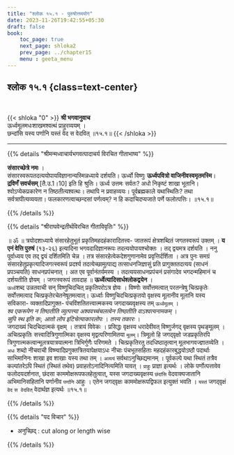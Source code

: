 ```yaml
---
title: "श्लोक १५.१ - पुरुषोत्तमयोग"
date: 2023-11-26T19:42:55+05:30
draft: false
book:
    toc_page: true
    next_page: shloka2
    prev_page: ../chapter15
    menu : geeta_menu
---
```




## श्लोक १५.१ {class=text-center}

<br/>

{{< shloka  "0"  >}}
**श्री भगवानुवाच**  
ऊर्ध्वमूलमधःशाखमश्वत्थं प्राहुरव्ययम् ।  
छन्दांसि यस्य पर्णानि यस्तं वेद स वेदवित् ॥१५.१॥
{{< /shloka >}}

---


{{% details "श्रीमन्मध्वाचार्यभगवत्पादाचर्य विरचित  गीताभाष्य" %}}

**संसारच्छेत्रे नमः** ।   
संसारस्वरूपतदत्ययोपायविज्ञानान्यस्मिन्नध्याये दर्शयति। 
ऊर्ध्वो विष्णुः **ऊर्ध्वपवित्रो वाजिनीवस्वमृतमस्मि**। 
**द्रविणँ  सवर्चसम्** [तै.उ.1।10] इति हि श्रुतिः। 
ऊर्ध्व उत्तमः सर्वतः? अधो निकृष्टं शाखा भूतानि। 
श्वोऽप्येकप्रकारेण न तिष्ठतीत्यश्वत्थः। 
तथापि न प्रवाहव्ययः। 
पूर्वब्रह्मकाले यथास्थितिः? तथा सर्वत्रापीत्यव्ययता। 
फलकारणत्वाच्छन्दसां पर्णत्वम्? 
न हि कदाचिदप्यजाते पर्णे फलोत्पत्तिः। ॥१५.१॥

{{% /details %}}



{{% details "श्रीराघवेन्द्रतीर्थविरचित गीताविवृतिः" %}}

॥ ॐ ॥ त्रयोदशाध्याये संसारहेतुभूतं 
प्रकृतिमहदहंकारादितत्त्व- जातरूपं क्षेत्रशब्दितं 
जगतस्वरूपं उक्तम्‌ । **य एनं वेत्ति पुरुषं** (१३-२६) 
इत्यादिना भगवदादिज्ञानरूपः तदत्ययोपायश्चोक्तः । 
तद् द्वयमत्र दर्शयति । ननु पूर्वाध्यय एव तद् द्वयं 
दर्शितमिति चेन्न । तत्र संसारहेत्वेकदेशगुणानामेव 
प्रवृत्तिर्दर्शिता । अत्र पुनः समग्रं 
संसारहेतुप्रकृत्यादिजगत्स्वरूपं प्रदर्श्य 
तदत्येच्छामुत्पाद्य तत्साधनजिज्ञासुं प्रति 
प्रागुक्ततदत्यय 
(साधनं प्रपञ्चयति) साधनप्रपंचनात्‌ । अत एव 
पूर्वानंतर्यमस्य । तदत्ययसाधनप्रपंचनं प्रसंगादेव 
भगदन्महिमानं च दर्शयतीति ज्ञेयम्‌ । 
जगत्स्वरूपं तावदाह 
॥ **ऊर्ध्वेत्यादिसार्धश्लोकद्वयेन** ।   
`ऊर्ध्व`शब्द उन्नतवाची 
सन्‌ विष्णुचिदचित् प्रकृतिपरोऽत्र ज्ञेयः । विष्णोः 
सर्वोत्तमत्वात्‌ परतन्त्रेषु चित्प्रकृतेः 
सर्वोत्तमत्वाद चित्प्रकृतेरचेतनेषूतमत्वात्‌। 
ऊर्ध्वाः विष्णुचिदचित्प्रकृतयो वृक्षस्य 
मूलानीव मूलानि यस्य 
सविकारा- व्यक्तादिप्रागुक्त- पंचविंशतितत्त्वात्मकस्य 
जगदाख्यवृक्षस्य तम् `ऊर्ध्वमूलम्‌` ।  
*श्व एकरूपेण न तिष्ठतीति व्युत्पत्त्या* 
*अश्ववच्चंचलत्वेन तिष्ठतीति वाऽश्वत्यनामकम्‌* ।  
*सुपि स्थ इति कः, आतो लोप इटिचेत्याकारलोपः* । 
*तस्य तकारः* ।   
जगदाख्यं चिदचिदात्मकं वृक्षम् ।
तत्रायं विवेकः । प्रसिद्धः वृक्षस्य धरादेवीवत्‌ 
विष्णुर्जगद् वृक्षस्य पृथङ्मूलम्‌ । अचित्प्रकृतिः 
सत्त्वादित्रिगुणात्मिका वृक्षस्य  मृद्वत्परिणामितया 
`मूलम्`‌। त्रिमूलो हि जगद्‌वृक्षो जडप्रकृतिरपि 
त्रिगुणात्मकत्वान्मूलत्रयात्रयात्मना त्रिभिर्गुणैः 
परिणमते । चित्प्रकृतिरतु 
तदधिष्ठातृत्वान् मूलभागवज्ज्ञातव्येति । 
`अधः` शब्दो नीचवाची 
विष्ण्वादिप्रगुक्तत्रितयापेक्षयाऽधः नीचाः 
पंचभूतसहिताः महदहंकारबुद्धयोऽष्ठौ 
पदार्थाः साभिमानिनः शाखा इव शाखाः यस्य तथा तम्‌ । 
`अव्ययं` सर्वथाऽनुच्छिद्यमानम्‌ ।  पूर्वकल्पे यथा 
स्थितं तत्रैव कल्पांतरेऽपि स्थितं 
(स्थितं तथेव) प्रवाहतोऽनादिनित्यमिति यावत्‌ । 
`प्राहुः` प्राज्ञा इत्यर्थः । लोके
पर्णोत्पत्तावेव फलोदयदर्शनात, छंदसा 
काममोक्षरूपफलहेतुत्वात्‌, यस्स
जगदाख्यवृक्षस्य `छंदांसि` वेदवाक्यजातानि 
अभिमानिसहितानि पर्णानीव `पर्णानि`
आहुः । एतेन जगद्‌वृक्षः काममोक्षरूपद्विफल इत्युक्तं 
भवति । `यस्तं` जगद्‌वृक्षं `वेद` 
`स वेदवित्‌` वेदार्थज्ञ इत्यर्थः ॥१५.१॥


{{% /details %}}



{{% details "पद विचार" %}}

- अनुच्छिद्  : 	cut along or length wise

{{% /details %}}
